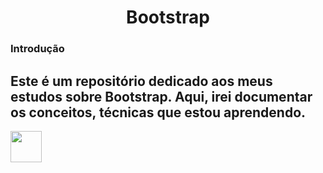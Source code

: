 <h1 align="center">Bootstrap </h1>

### Introdução

Este é um repositório dedicado aos meus estudos sobre Bootstrap. Aqui, irei documentar os conceitos, técnicas que estou aprendendo.
---

<img width="50px" src="https://cdn.jsdelivr.net/gh/devicons/devicon/icons/bootstrap/bootstrap-original.svg" />


